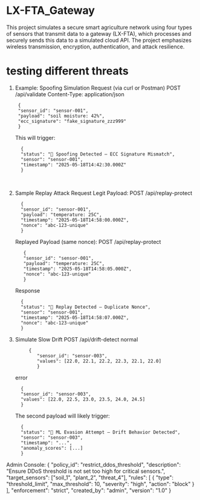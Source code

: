 # LX-FTA_Gateway
This project simulates a secure smart agriculture network using four types of sensors that transmit data to a gateway (LX-FTA), which processes and securely sends this data to a simulated cloud API. The project emphasizes wireless transmission, encryption, authentication, and attack resilience.
 # testing different threats
1. Example: Spoofing Simulation Request (via curl or Postman)
   POST /api/validate
   Content-Type: application/json

        {
        "sensor_id": "sensor-001",
        "payload": "soil moisture: 42%",
        "ecc_signature": "fake_signature_zzz999"
        }
    This will trigger: <BR>

         {
         "status": "🔴 Spoofing Detected – ECC Signature Mismatch",
         "sensor": "sensor-001",
         "timestamp": "2025-05-18T14:42:30.000Z"
         } 
<br>

2. Sample Replay Attack Request 
   Legit Payload:
   POST /api/replay-protect
   
         {
         "sensor_id": "sensor-001",
         "payload": "temperature: 25C",
         "timestamp": "2025-05-18T14:58:00.000Z",
         "nonce": "abc-123-unique"
         }
    Replayed Payload (same nonce):
       POST /api/replay-protect
   
          {
          "sensor_id": "sensor-001",
          "payload": "temperature: 25C",
          "timestamp": "2025-05-18T14:58:05.000Z",
          "nonce": "abc-123-unique"
          }
          
   Response

         {
         "status": "🔴 Replay Detected – Duplicate Nonce",
         "sensor": "sensor-001",
         "timestamp": "2025-05-18T14:58:07.000Z",
         "nonce": "abc-123-unique"
         }


3. Simulate Slow Drift
   POST /api/drift-detect
   normal <br>

            {
               "sensor_id": "sensor-003",
               "values": [22.0, 22.1, 22.2, 22.3, 22.1, 22.0]
               }
   error <Br>

         {
         "sensor_id": "sensor-003",
         "values": [22.0, 22.5, 23.0, 23.5, 24.0, 24.5]
         }
   The second payload will likely trigger:

         {
         "status": "🔴 ML Evasion Attempt – Drift Behavior Detected",
         "sensor": "sensor-003",
         "timestamp": "...",
         "anomaly_scores": [...]
         }

Admin Console:
         {
            "policy_id": "restrict_ddos_threshold",
            "description": "Ensure DDoS threshold is not set too high for critical sensors.",
            "target_sensors": ["soil_1", "plant_2", "threat_4"],
            "rules": [
            {
            "type": "threshold_limit",
            "max_threshold": 10,
            "severity": "high",
            "action": "block"
            }
            ],
            "enforcement": "strict",
            "created_by": "admin",
            "version": "1.0"
            }

   